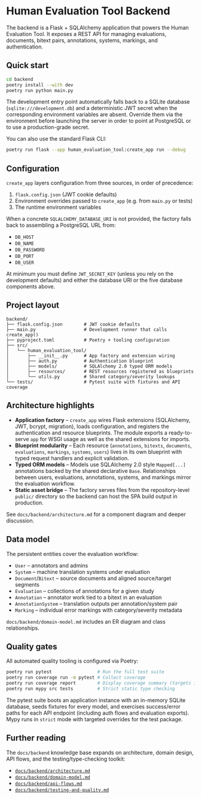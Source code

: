 # Human Evaluation Tool Backend

The backend is a Flask + SQLAlchemy application that powers the Human Evaluation Tool. It exposes a REST API for managing evaluations, documents, bitext pairs, annotations, systems, markings, and authentication.

## Quick start

```bash
cd backend
poetry install --with dev
poetry run python main.py
```

The development entry point automatically falls back to a SQLite database (`sqlite:///development.db`) and a deterministic JWT secret when the corresponding environment variables are absent. Override them via the environment before launching the server in order to point at PostgreSQL or to use a production-grade secret.

You can also use the standard Flask CLI:

```bash
poetry run flask --app human_evaluation_tool:create_app run --debug
```

## Configuration

`create_app` layers configuration from three sources, in order of precedence:

1. `flask.config.json` (JWT cookie defaults)
2. Environment overrides passed to `create_app` (e.g. from `main.py` or tests)
3. The runtime environment variables

When a concrete `SQLALCHEMY_DATABASE_URI` is not provided, the factory falls back to assembling a PostgreSQL URL from:

- `DB_HOST`
- `DB_NAME`
- `DB_PASSWORD`
- `DB_PORT`
- `DB_USER`

At minimum you must define `JWT_SECRET_KEY` (unless you rely on the development defaults) and either the database URI or the five database components above.

## Project layout

```text
backend/
├── flask.config.json        # JWT cookie defaults
├── main.py                  # Development runner that calls create_app()
├── pyproject.toml           # Poetry + tooling configuration
├── src/
│   └── human_evaluation_tool/
│       ├── __init__.py      # App factory and extension wiring
│       ├── auth.py          # Authentication blueprint
│       ├── models/          # SQLAlchemy 2.0 typed ORM models
│       ├── resources/       # REST resources registered as blueprints
│       └── utils.py         # Shared category/severity lookups
└── tests/                   # Pytest suite with fixtures and API coverage
```

## Architecture highlights

- **Application factory** – `create_app` wires Flask extensions (SQLAlchemy, JWT, bcrypt, migration), loads configuration, and registers the authentication and resource blueprints. The module exports a ready-to-serve `app` for WSGI usage as well as the shared extensions for imports.
- **Blueprint modularity** – Each resource (`annotations`, `bitexts`, `documents`, `evaluations`, `markings`, `systems`, `users`) lives in its own blueprint with typed request handlers and explicit validation.
- **Typed ORM models** – Models use SQLAlchemy 2.0 style `Mapped[...]` annotations backed by the shared declarative `Base`. Relationships between users, evaluations, annotations, systems, and markings mirror the evaluation workflow.
- **Static asset bridge** – The factory serves files from the repository-level `public/` directory so the backend can host the SPA build output in production.

See `docs/backend/architecture.md` for a component diagram and deeper discussion.

## Data model

The persistent entities cover the evaluation workflow:

- `User` – annotators and admins
- `System` – machine translation systems under evaluation
- `Document`/`Bitext` – source documents and aligned source/target segments
- `Evaluation` – collections of annotations for a given study
- `Annotation` – annotator work tied to a bitext in an evaluation
- `AnnotationSystem` – translation outputs per annotation/system pair
- `Marking` – individual error markings with category/severity metadata

`docs/backend/domain-model.md` includes an ER diagram and class relationships.

## Quality gates

All automated quality tooling is configured via Poetry:

```bash
poetry run pytest                 # Run the full test suite
poetry run coverage run -m pytest # Collect coverage
poetry run coverage report        # Display coverage summary (targets 100 %)
poetry run mypy src tests         # Strict static type checking
```

The pytest suite boots an application instance with an in-memory SQLite database, seeds fixtures for every model, and exercises success/error paths for each API endpoint (including auth flows and evaluation exports). Mypy runs in `strict` mode with targeted overrides for the test package.

## Further reading

The `docs/backend` knowledge base expands on architecture, domain design, API flows, and the testing/type-checking toolkit:

- [`docs/backend/architecture.md`](../docs/backend/architecture.md)
- [`docs/backend/domain-model.md`](../docs/backend/domain-model.md)
- [`docs/backend/api-flows.md`](../docs/backend/api-flows.md)
- [`docs/backend/testing-and-quality.md`](../docs/backend/testing-and-quality.md)
